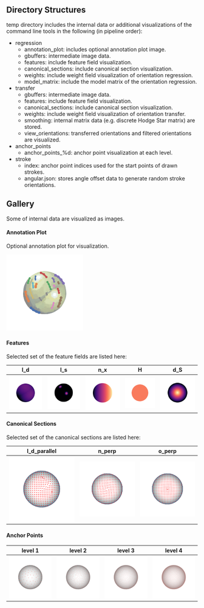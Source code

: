 ## Directory Structures

temp directory includes the internal data or additional visualizations of the command line tools in the following (in pipeline order):

- regression
  - annotation_plot: includes optional annotation plot image.
  - gbuffers: intermediate image data.
  - features: include feature field visualization. 
  - canonical_sections: include canonical section visualization.
  - weights: include weight field visualization of orientation regression.
  - model_matrix: include the model matrix of the orientation regression.
- transfer
  - gbuffers: intermediate image data.
  - features: include feature field visualization. 
  - canonical_sections: include canonical section visualization.
  - weights: include weight field visualization of orientation transfer.
  - smoothing: internal matrix data (e.g. discrete Hodge Star matrix) are stored.
  - view_orientations: transferred orientations and filtered orientations are visualized.
- anchor_points
  - anchor_points_%d: anchor point visualization at each level.
- stroke
  - index: anchor point indices used for the start points of drawn strokes.
  - angular.json: stores angle offset data to generate random stroke orientations.

## Gallery

Some of internal data are visualized as images.

#### Annotation Plot

Optional annotation plot for visualization.

<img src="regression/annotation_plot/annotation_plot_000.png" alt="annotation plot" width="40%">

#### Features

Selected set of the feature fields are listed here:

|  I_d  |  I_s  | n_x | H | d_S |
| ---- | ---- | ---- | ---- | ---- |
|  ![Id](regression/features/I_d/I_d_000.png)  | ![Is](regression/features/I_s/I_s_000.png)   | ![N_x](regression/features/N_x/N_x_000.png)  | ![H](regression/features/H/H_000.png)  | ![d_S](regression/features/D_S/D_S_000.png)  |

#### Canonical Sections

Selected set of the canonical sections are listed here:

|  I_d_parallel  |  n_perp |  o_perp |
| ---- | ---- | ---- |
|  ![I_d_parallel](regression/canonical_sections/I_d_parallel/I_d_parallel_000.png)   | ![n_perp](regression/canonical_sections/n_perp/n_perp_000.png)  | ![o_perp](regression/canonical_sections/o_perp/o_perp_000.png)  |


#### Anchor Points

|  level 1  |  level 2 |  level 3 | level 4 |
| ---- | ---- | ---- | ---- |
|  ![level 1](anchor_points/anchor_points_1/anchor_points_1_001.png)   | ![level 2](anchor_points/anchor_points_2/anchor_points_2_001.png)   | ![level 3](anchor_points/anchor_points_3/anchor_points_3_001.png)   | ![level 4](anchor_points/anchor_points_4/anchor_points_4_001.png)   |